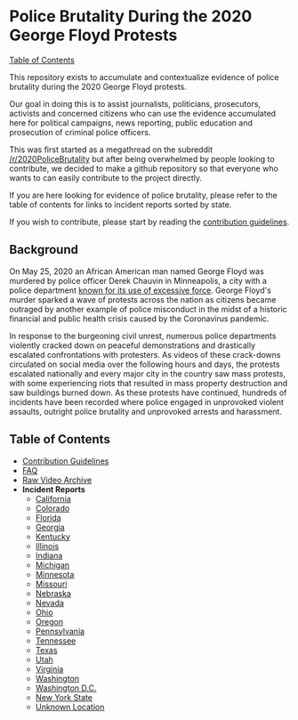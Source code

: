# Police Brutality During the 2020 George Floyd Protests

[Table of Contents](#Table-of-Contents)

This repository exists to accumulate and contextualize evidence of police brutality during the 2020 George Floyd protests.

Our goal in doing this is to assist journalists, politicians, prosecutors, activists and concerned citizens who can use the evidence accumulated here for political campaigns, news reporting, public education and prosecution of criminal police officers.

This was first started as a megathread on the subreddit [/r/2020PoliceBrutality](https://www.reddit.com/r/2020PoliceBrutality) but after being overwhelmed by people looking to contribute, we decided to make a github repository so that everyone who wants to can easily contribute to the project directly.

If you are here looking for evidence of police brutality, please refer to the table of contents for links to incident reports sorted by state.

If you wish to contribute, please start by reading the [contribution guidelines](./CONTRIBUTING.md).

## Background

On May 25, 2020 an African American man named George Floyd was murdered by police officer Derek Chauvin in Minneapolis, a city with a police department [known for its use of excessive force](https://www.nytimes.com/2020/05/27/us/minneapolis-police.html). George Floyd's murder sparked a wave of protests across the nation as citizens became outraged by another example of police misconduct in the midst of a historic financial and public health crisis caused by the Coronavirus pandemic.

In response to the burgeoning civil unrest, numerous police departments violently cracked down on peaceful demonstrations and drastically escalated confrontations with protesters. As videos of these crack-downs circulated on social media over the following hours and days, the protests escalated nationally and every major city in the country saw mass protests, with some experiencing riots that resulted in mass property destruction and saw buildings burned down.
As these protests have continued, hundreds of incidents have been recorded where police engaged in unprovoked violent assaults, outright police brutality and unprovoked arrests and harassment.

## Table of Contents

* [Contribution Guidelines](./CONTRIBUTING.md)
* [FAQ](./CONTRIBUTING.md#Frequently-Asked-Questions)
* [Raw Video Archive](https://github.com/pb-files/pb-videos)
* **Incident Reports**
  * [California](./California.md)
  * [Colorado](./Colorado.md)
  * [Florida](./Florida.md)
  * [Georgia](./Georgia.md)
  * [Kentucky](./Kentucky.md)
  * [Illinois](./Illinois.md)
  * [Indiana](./Indiana.md)
  * [Michigan](./Michigan.md)
  * [Minnesota](./Minnesota.md)
  * [Missouri](./Missouri.md)
  * [Nebraska ](./Nebraska.md)
  * [Nevada](./Nevada.md)
  * [Ohio](./Ohio.md)
  * [Oregon](./Oregon.md)
  * [Pennsylvania](./Pennsylvania.md)
  * [Tennessee](./Tennessee.md)
  * [Texas](./Texas.md)
  * [Utah](./Utah.md)
  * [Virginia](./Virginia.md)
  * [Washington](./Washington.md)
  * [Washington D.C.](./Washington-DC.md)
  * [New York State](./New%20York.md)
  * [Unknown Location](./Unknown-Location.md)

